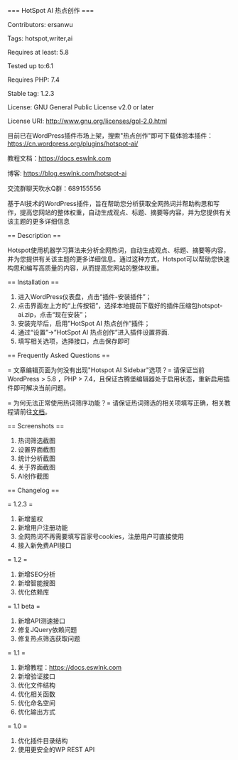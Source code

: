=== HotSpot AI 热点创作 ===

Contributors: ersanwu

Tags: hotspot,writer,ai

Requires at least: 5.8

Tested up to:6.1

Requires PHP: 7.4

Stable tag: 1.2.3

License: GNU General Public License v2.0 or later

License URI: http://www.gnu.org/licenses/gpl-2.0.html

目前已在WordPress插件市场上架，搜索"热点创作"即可下载体验本插件：https://cn.wordpress.org/plugins/hotspot-ai/

教程文档：https://docs.eswlnk.com

博客: https://blog.eswlnk.com/hotspot-ai

交流群聊天吹水Q群：689155556


基于AI技术的WordPress插件，旨在帮助您分析获取全网热词并帮助构思和写作，提高您网站的整体权重，自动生成观点、标题、摘要等内容，并为您提供有关该主题的更多详细信息

== Description ==

Hotspot使用机器学习算法来分析全网热词，自动生成观点、标题、摘要等内容，并为您提供有关该主题的更多详细信息。通过这种方式，Hotspot可以帮助您快速构思和编写高质量的内容，从而提高您网站的整体权重。

== Installation ==

1. 进入WordPress仪表盘，点击“插件-安装插件”；
2. 点击界面左上方的“上传按钮”，选择本地提前下载好的插件压缩包hotspot-ai.zip，点击“现在安装”；
3. 安装完毕后，启用”HotSpot AI 热点创作”插件；
4. 通过“设置”->”HotSpot AI 热点创作”进入插件设置界面.
5. 填写相关选项，选择接口，点击保存即可



== Frequently Asked Questions ==

= 文章编辑页面为何没有出现"Hotspot AI Sidebar"选项？=
请保证当前WordPress > 5.8 ，PHP > 7.4，且保证古腾堡编辑器处于启用状态，重新启用插件即可解决当前问题。

= 为何无法正常使用热词筛序功能？=
请保证热词筛选的相关项填写正确，相关教程请前往<a href="https://docs.eswlnk.com" rel="friend" title="Eswlnk docs">文档</a>。

== Screenshots ==
1. 热词筛选截图
2. 设置界面截图
3. 统计分析截图
4. 关于界面截图
5. AI创作截图

   

== Changelog ==

= 1.2.3 =

1. 新增鉴权
2. 新增用户注册功能
3. 全网热词不再需要填写百家号cookies，注册用户可直接使用
4. 接入新免费API接口

= 1.2 =

1. 新增SEO分析
2. 新增智能搜图
3. 优化依赖库



= 1.1 beta =

1. 新增API测速接口
2. 修复JQuery依赖问题
3. 修复热点筛选获取问题

= 1.1 =

1. 新增教程：https://docs.eswlnk.com
2. 新增验证接口
3. 优化文件结构
4. 优化相关函数
5. 优化命名空间
6. 优化输出方式 


= 1.0 =

1. 优化插件目录结构
3. 使用更安全的WP REST API

